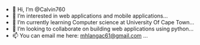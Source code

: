 - 👋 Hi, I’m @Calvin760
- 👀 I’m interested in web applications and mobile applications...
- 🌱 I’m currently learning Computer science at University Of Cape Town...
- 💞️ I’m looking to collaborate on building web applications using python...
- 📫 You can email me here: mhlangac61@gmail.com ...

<!---
Calvin760/Calvin760 is a ✨ special ✨ repository because its `README.md` (this file) appears on your GitHub profile.
You can click the Preview link to take a look at your changes.
--->
